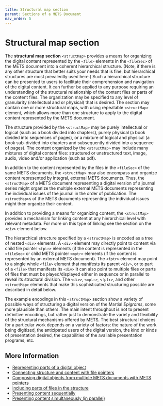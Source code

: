 ```yaml
---
title: Structural map section
parent: Sections of a METS Document
nav_order: 5
---
```

# Structural map section

The **structural map section** `<structMap>` provides a means for organizing the digital content represented by the `<file>` elements in the `<fileSec>` of the METS document into a coherent hierarchical structure. (Note, if there is any other structure that better suits your needs that is fine, but hierarchical structures are most prevalently used here.) Such a hierarchical structure can be presented to users to facilitate their comprehension and navigation of the digital content. It can further be applied to any purpose requiring an understanding of the structural relationship of the content files or parts of the content files. The organization may be specified to any level of granularity (intellectual and or physical) that is desired.  The section may contain one or more structural maps, with using repeatable `<structMap>` element, which allows more than one structure to apply to the digital content represented by the METS document.

The structure provided by the `<structMap>` may be purely intellectual or logical (such as a book divided into chapters), purely physical (a book divided into sequences of pages), or a mixture of logical and physical (a book sub-divided into chapters and subsequently divided into a sequence of pages). The content organized by the `<structMap>` may include many mixtures of digital content files: structured or unstructured text, image, audio, video and/or application (such as pdf).

In addition to the content represented by the files in the `<fileSec>` of the same METS documents, the `<structMap>` may also encompass and organize content represented by integral, external METS documents. Thus, the `<structMap>` of a METS document representing a digital version of a journal series might organize the multiple external METS documents representing the individual issues of the journal in the order of publication. The `<structMap>`s of the METS documents representing the individual issues might then organize their content.

In addition to providing a means for organizing content, the `<structMap>` provides a mechanism for linking content at any hierarchical level with relevant metadata. For more on this type of linking see the section on the `<div>` element below.

The hierarchical structure specified by a `<structMap>` is encoded as a tree of nested `<div>` elements. A `<div>` element may directly point to content via child file pointer `<fptr>` elements (if the content is represented in the `<fileSec>` or child METS pointer `<mptr>` elements (if the content is represented by an external METS document). The `<fptr>` element may point to a single whole `<file>` element that manifests its parent `<div>`, or to part of a `<file>` that manifests its `<div>` It can also point to multiple files or parts of files that must be played/displayed either in sequence or in parallel to reveal its structural division. The `<div>`, `<mptr>`, `<fptr>`, and other `<structMap>` elements that make this sophisticated structuring possible are described in detail below.

The example encodings in this `<structMap>` section show a variety of possible ways of structuring a digital version of the Martial *Epigrams*, some more plausible than others. The main intent throughout is not to present definitive encodings, but rather just to demonstrate the variety and flexibility of the structural mechanisms offered by METS. The best structural choices for a particular work depends on a variety of factors: the nature of the work being digitized, the anticipated users of the digital version, the kind or kinds of presentation desired, the capabilities of the available presentation programs, etc.

## More Information

* [Representing parts of a digital object](../howto/div.md)
* [Connecting structure and content with file pointers](../howto/fptr.md)
* [Composing digital objects from multiple METS documents with METS pointers](../howto/mptr.md)
* [Including parts of files in the structure](../howto/area.md)
* [Presenting content sequentially](../howto/seq.md)
* [Presenting content simultaneously (in parallel)](../howto/par.md)
